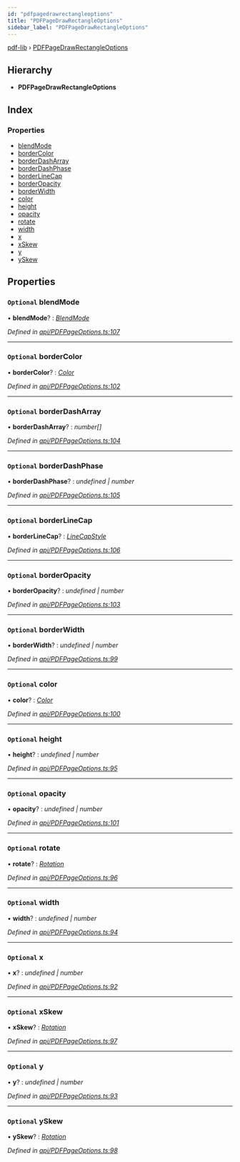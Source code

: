 ```yaml
---
id: "pdfpagedrawrectangleoptions"
title: "PDFPageDrawRectangleOptions"
sidebar_label: "PDFPageDrawRectangleOptions"
---
```


[pdf-lib](../index.md) › [PDFPageDrawRectangleOptions](pdfpagedrawrectangleoptions.md)

## Hierarchy

* **PDFPageDrawRectangleOptions**

## Index

### Properties

* [blendMode](pdfpagedrawrectangleoptions.md#optional-blendmode)
* [borderColor](pdfpagedrawrectangleoptions.md#optional-bordercolor)
* [borderDashArray](pdfpagedrawrectangleoptions.md#optional-borderdasharray)
* [borderDashPhase](pdfpagedrawrectangleoptions.md#optional-borderdashphase)
* [borderLineCap](pdfpagedrawrectangleoptions.md#optional-borderlinecap)
* [borderOpacity](pdfpagedrawrectangleoptions.md#optional-borderopacity)
* [borderWidth](pdfpagedrawrectangleoptions.md#optional-borderwidth)
* [color](pdfpagedrawrectangleoptions.md#optional-color)
* [height](pdfpagedrawrectangleoptions.md#optional-height)
* [opacity](pdfpagedrawrectangleoptions.md#optional-opacity)
* [rotate](pdfpagedrawrectangleoptions.md#optional-rotate)
* [width](pdfpagedrawrectangleoptions.md#optional-width)
* [x](pdfpagedrawrectangleoptions.md#optional-x)
* [xSkew](pdfpagedrawrectangleoptions.md#optional-xskew)
* [y](pdfpagedrawrectangleoptions.md#optional-y)
* [ySkew](pdfpagedrawrectangleoptions.md#optional-yskew)

## Properties

### `Optional` blendMode

• **blendMode**? : *[BlendMode](../enums/blendmode.md)*

*Defined in [api/PDFPageOptions.ts:107](https://github.com/Hopding/pdf-lib/blob/aa457ba/src/api/PDFPageOptions.ts#L107)*

___

### `Optional` borderColor

• **borderColor**? : *[Color](../index.md#color)*

*Defined in [api/PDFPageOptions.ts:102](https://github.com/Hopding/pdf-lib/blob/aa457ba/src/api/PDFPageOptions.ts#L102)*

___

### `Optional` borderDashArray

• **borderDashArray**? : *number[]*

*Defined in [api/PDFPageOptions.ts:104](https://github.com/Hopding/pdf-lib/blob/aa457ba/src/api/PDFPageOptions.ts#L104)*

___

### `Optional` borderDashPhase

• **borderDashPhase**? : *undefined | number*

*Defined in [api/PDFPageOptions.ts:105](https://github.com/Hopding/pdf-lib/blob/aa457ba/src/api/PDFPageOptions.ts#L105)*

___

### `Optional` borderLineCap

• **borderLineCap**? : *[LineCapStyle](../enums/linecapstyle.md)*

*Defined in [api/PDFPageOptions.ts:106](https://github.com/Hopding/pdf-lib/blob/aa457ba/src/api/PDFPageOptions.ts#L106)*

___

### `Optional` borderOpacity

• **borderOpacity**? : *undefined | number*

*Defined in [api/PDFPageOptions.ts:103](https://github.com/Hopding/pdf-lib/blob/aa457ba/src/api/PDFPageOptions.ts#L103)*

___

### `Optional` borderWidth

• **borderWidth**? : *undefined | number*

*Defined in [api/PDFPageOptions.ts:99](https://github.com/Hopding/pdf-lib/blob/aa457ba/src/api/PDFPageOptions.ts#L99)*

___

### `Optional` color

• **color**? : *[Color](../index.md#color)*

*Defined in [api/PDFPageOptions.ts:100](https://github.com/Hopding/pdf-lib/blob/aa457ba/src/api/PDFPageOptions.ts#L100)*

___

### `Optional` height

• **height**? : *undefined | number*

*Defined in [api/PDFPageOptions.ts:95](https://github.com/Hopding/pdf-lib/blob/aa457ba/src/api/PDFPageOptions.ts#L95)*

___

### `Optional` opacity

• **opacity**? : *undefined | number*

*Defined in [api/PDFPageOptions.ts:101](https://github.com/Hopding/pdf-lib/blob/aa457ba/src/api/PDFPageOptions.ts#L101)*

___

### `Optional` rotate

• **rotate**? : *[Rotation](../index.md#rotation)*

*Defined in [api/PDFPageOptions.ts:96](https://github.com/Hopding/pdf-lib/blob/aa457ba/src/api/PDFPageOptions.ts#L96)*

___

### `Optional` width

• **width**? : *undefined | number*

*Defined in [api/PDFPageOptions.ts:94](https://github.com/Hopding/pdf-lib/blob/aa457ba/src/api/PDFPageOptions.ts#L94)*

___

### `Optional` x

• **x**? : *undefined | number*

*Defined in [api/PDFPageOptions.ts:92](https://github.com/Hopding/pdf-lib/blob/aa457ba/src/api/PDFPageOptions.ts#L92)*

___

### `Optional` xSkew

• **xSkew**? : *[Rotation](../index.md#rotation)*

*Defined in [api/PDFPageOptions.ts:97](https://github.com/Hopding/pdf-lib/blob/aa457ba/src/api/PDFPageOptions.ts#L97)*

___

### `Optional` y

• **y**? : *undefined | number*

*Defined in [api/PDFPageOptions.ts:93](https://github.com/Hopding/pdf-lib/blob/aa457ba/src/api/PDFPageOptions.ts#L93)*

___

### `Optional` ySkew

• **ySkew**? : *[Rotation](../index.md#rotation)*

*Defined in [api/PDFPageOptions.ts:98](https://github.com/Hopding/pdf-lib/blob/aa457ba/src/api/PDFPageOptions.ts#L98)*
